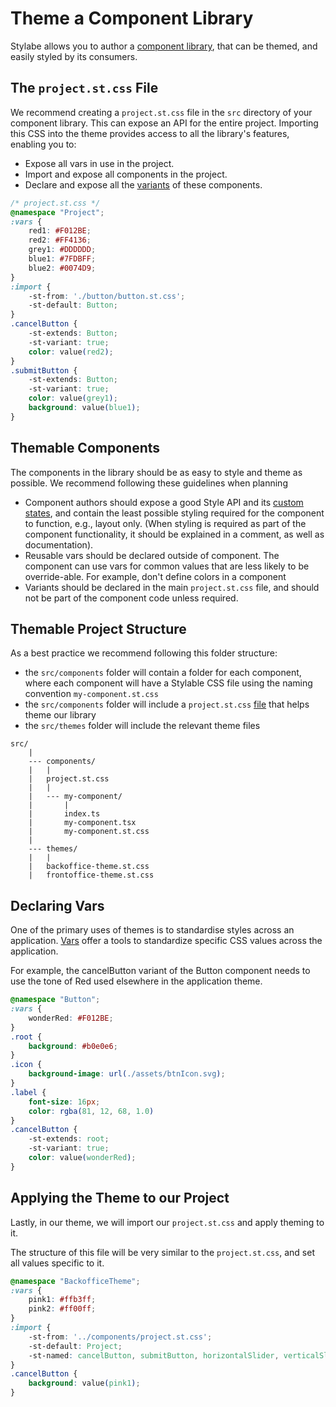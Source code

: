 # Theme a Component Library

Stylabe allows you to author a [component library](), that can be themed, and easily styled by its consumers.  

## The `project.st.css` File

We recommend creating a `project.st.css` file in the `src` directory of your component library. This can expose an API for the entire project. Importing this CSS into the theme provides access to all the library's features, enabling you to: 

* Expose all vars in use in the project.
* Import and expose all components in the project.
* Declare and expose all the [variants](../references/variants.md) of these components.

```css
/* project.st.css */
@namespace "Project";
:vars {
    red1: #F012BE;
    red2: #FF4136;
    grey1: #DDDDDD;
    blue1: #7FDBFF;
    blue2: #0074D9;
}
:import {
    -st-from: './button/button.st.css';
    -st-default: Button;
}
.cancelButton {
    -st-extends: Button;
    -st-variant: true;
    color: value(red2);
}
.submitButton {
    -st-extends: Button;
    -st-variant: true;
    color: value(grey1);
    background: value(blue1);
}
```

## Themable Components

The components in the library should be as easy to style and theme as possible. We recommend following these guidelines when planning 

* Component authors should expose a good Style API and its [custom states](../references/pseudo-classes.md), and contain the least possible styling required for the component to function, e.g., layout only. (When styling is required as part of the component functionality, it should be explained in a comment, as well as documentation).
* Reusable vars should be declared outside of component. The component can use vars for common values that are less likely to be override-able. For example, don't define colors in a component
* Variants should be declared in the main `project.st.css` file, and should not be part of the component code unless required.

## Themable Project Structure

As a best practice we recommend following this folder structure:

* the `src/components` folder will contain a folder for each component, where each component will have a Stylable CSS file using the naming convention `my-component.st.css`
* the `src/components` folder will include a `project.st.css` [file](#the-project-file) that helps theme our library
* the `src/themes` folder will include the relevant theme files

```
src/
    |
    --- components/
    |   |
    |   project.st.css
    |   |
    |   --- my-component/
    |       |
    |       index.ts
    |       my-component.tsx
    |       my-component.st.css
    |
    --- themes/
    |   |
    |   backoffice-theme.st.css
    |   frontoffice-theme.st.css
```
## Declaring Vars

One of the primary uses of themes is to standardise styles across an application. [Vars](../references/variables.md) offer a tools to standardize specific CSS values across the application.

For example, the cancelButton variant of the Button component needs to use the tone of Red used elsewhere in the application theme.

```css
@namespace "Button";
:vars {
    wonderRed: #F012BE;
}
.root {
    background: #b0e0e6;
}
.icon {
    background-image: url(./assets/btnIcon.svg);
}
.label {
    font-size: 16px;
    color: rgba(81, 12, 68, 1.0)
}
.cancelButton {
    -st-extends: root;
    -st-variant: true;
    color: value(wonderRed);
}
```

## Applying the Theme to our Project

Lastly, in our theme, we will import our `project.st.css` and apply theming to it.

The structure of this file will be very similar to the `project.st.css`, and set all values specific to it. 

```css
@namespace "BackofficeTheme";
:vars {
    pink1: #ffb3ff;
    pink2: #ff00ff;
}
:import {
    -st-from: '../components/project.st.css';
    -st-default: Project;
    -st-named: cancelButton, submitButton, horizontalSlider, verticalSlider;
}
.cancelButton {
    background: value(pink1);
}
```
